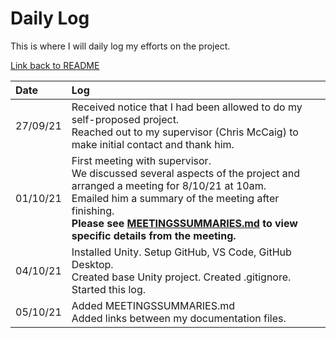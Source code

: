 # Daily Log

This is where I will daily log my efforts on the project.

[Link back to README](README.md)

| Date   | Log    |
| :----- | :----- |
| 27/09/21  | Received notice that I had been allowed to do my self-proposed project. <br> Reached out to my supervisor (Chris McCaig) to make initial contact and thank him. |
| 01/10/21  | First meeting with supervisor. <br> We discussed several aspects of the project and arranged a meeting for 8/10/21 at 10am. <br> Emailed him a summary of the meeting after finishing. <br> **Please see [MEETINGSSUMMARIES.md](MEETINGSSUMMARIES.md) to view specific details from the meeting.**
| 04/10/21  | Installed Unity. Setup GitHub, VS Code, GitHub Desktop. <br>Created base Unity project. Created .gitignore. <br>Started this log. |
| 05/10/21  | Added MEETINGSSUMMARIES.md <br> Added links between my documentation files. |
